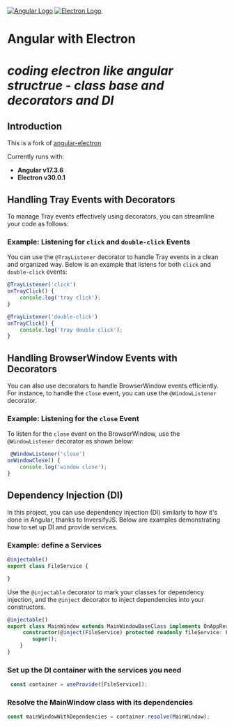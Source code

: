 [![Angular Logo](https://www.vectorlogo.zone/logos/angular/angular-icon.svg)](https://angular.io/) [![Electron Logo](https://www.vectorlogo.zone/logos/electronjs/electronjs-icon.svg)](https://electronjs.org/)

# **Angular with Electron**
# ***coding electron like angular structrue - class base and decorators and DI***


 

## Introduction

This is a fork of [angular-electron](https://github.com/maximegris/angular-electron)

Currently runs with:

- **Angular v17.3.6**
- **Electron v30.0.1** 


## Handling Tray Events with Decorators

To manage Tray events effectively using decorators, you can streamline your code as follows:

### Example: Listening for `click` and `double-click` Events

You can use the `@TrayListener` decorator to handle Tray events in a clean and organized way. Below is an example that listens for both `click` and `double-click` events:
```typescript
@TrayListener('click')
onTrayClick() { 
    console.log('tray click');
}

@TrayListener('double-click')
onTrayClick() {
    console.log('tray double click');
} 
```

## Handling BrowserWindow Events with Decorators

You can also use decorators to handle BrowserWindow events efficiently. For instance, to handle the `close` event, you can use the `@WindowListener` decorator.

### Example: Listening for the `close` Event

To listen for the `close` event on the BrowserWindow, use the `@WindowListener` decorator as shown below:
```typescript
 @WindowListener('close')
onWindowClose() {
    console.log('window close');
}
```
## Dependency Injection (DI)

In this project, you can use dependency injection (DI) similarly to how it's done in Angular, thanks to InversifyJS. Below are examples demonstrating how to set up DI and provide services.

### Example: define a Services

```typescript 
@injectable()
export class FileService {

}
```
Use the `@injectable` decorator to mark your classes for dependency injection, and the `@inject` decorator to inject dependencies into your constructors.
```typescript
@injectable()
export class MainWindow extends MainWindowBaseClass implements OnAppReady {
     constructor(@inject(FileService) protected readonly fileService: FileService) {
        super();
    }
} 
```
### Set up the DI container with the services you need
```typescript 
 const container = useProvide([FileService]);
```

### Resolve the MainWindow class with its dependencies
```typescript 
const mainWindowWithDependencies = container.resolve(MainWindow);
``` 

